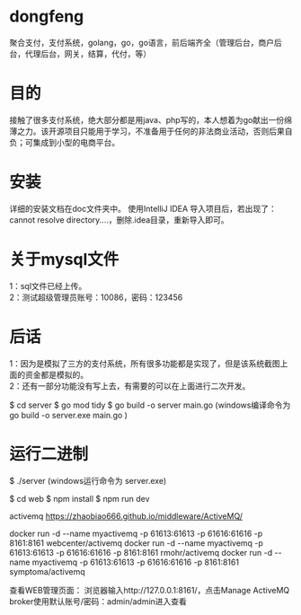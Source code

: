 # dongfeng
聚合支付，支付系统，golang，go，go语言，前后端齐全（管理后台，商户后台，代理后台，网关，结算，代付，等）
# 目的
接触了很多支付系统，绝大部分都是用java、php写的，本人想着为go献出一份绵薄之力。该开源项目只能用于学习，不准备用于任何的非法商业活动，否则后果自负；可集成到小型的电商平台。
# 安装
详细的安装文档在doc文件夹中。
使用IntelliJ IDEA 导入项目后，若出现了：cannot resolve directory....，删除.idea目录，重新导入即可。

# 关于mysql文件
1：sql文件已经上传。</br>
2：测试超级管理员账号：10086，密码：123456

# 后话
1：因为是模拟了三方的支付系统，所有很多功能都是实现了，但是该系统截图上面的资金都是模拟的。</br>
2：还有一部分功能没有写上去，有需要的可以在上面进行二次开发。


$ cd server
$ go mod tidy
$ go build -o server main.go (windows编译命令为 go build -o server.exe main.go )

# 运行二进制
$ ./server (windows运行命令为 server.exe)

$ cd web
$ npm install
$ npm run dev

activemq
https://zhaobiao666.github.io/middleware/ActiveMQ/

docker run -d --name myactivemq -p 61613:61613 -p 61616:61616 -p 8161:8161 webcenter/activemq
docker run -d --name myactivemq -p 61613:61613 -p 61616:61616 -p 8161:8161 rmohr/activemq
docker run -d --name myactivemq -p 61613:61613 -p 61616:61616 -p 8161:8161 symptoma/activemq

查看WEB管理页面：
浏览器输入http://127.0.0.1:8161/，点击Manage ActiveMQ broker使用默认账号/密码：admin/admin进入查看
